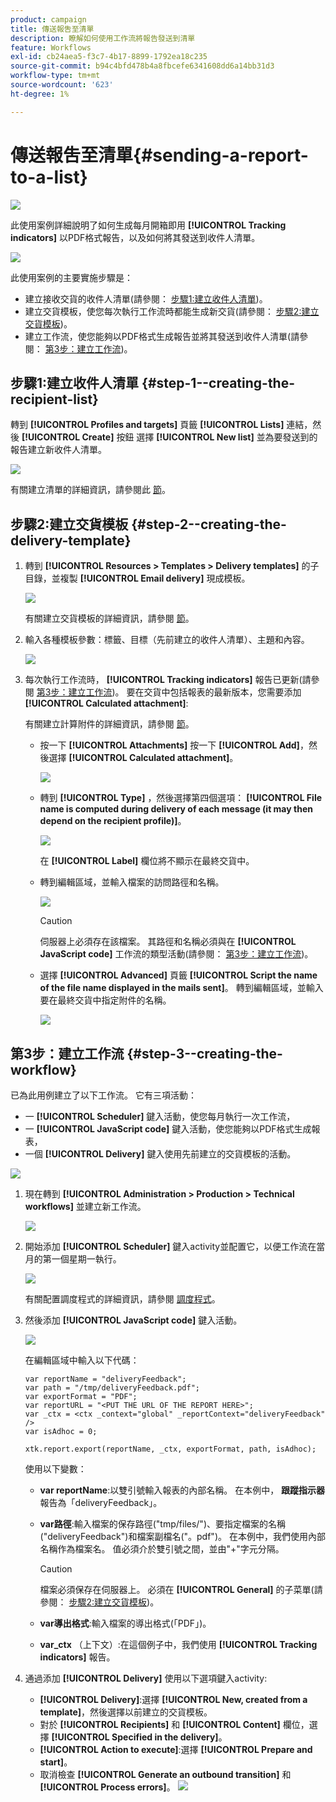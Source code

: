 ```yaml
---
product: campaign
title: 傳送報吿至清單
description: 瞭解如何使用工作流將報告發送到清單
feature: Workflows
exl-id: cb24aea5-f3c7-4b17-8899-1792ea18c235
source-git-commit: b94c4bfd478b4a8fbcefe6341608dd6a14bb31d3
workflow-type: tm+mt
source-wordcount: '623'
ht-degree: 1%

---
```


# 傳送報吿至清單{#sending-a-report-to-a-list}

![](../../assets/common.svg)

此使用案例詳細說明了如何生成每月開箱即用 **[!UICONTROL Tracking indicators]** 以PDF格式報告，以及如何將其發送到收件人清單。

![](assets/use_case_report_intro.png)

此使用案例的主要實施步驟是：

* 建立接收交貨的收件人清單(請參閱： [步驟1:建立收件人清單](#step-1--creating-the-recipient-list))。
* 建立交貨模板，使您每次執行工作流時都能生成新交貨(請參閱： [步驟2:建立交貨模板](#step-2--creating-the-delivery-template))。
* 建立工作流，使您能夠以PDF格式生成報告並將其發送到收件人清單(請參閱： [第3步：建立工作流](#step-3--creating-the-workflow))。

## 步驟1:建立收件人清單 {#step-1--creating-the-recipient-list}

轉到 **[!UICONTROL Profiles and targets]** 頁籤 **[!UICONTROL Lists]** 連結，然後 **[!UICONTROL Create]** 按鈕 選擇 **[!UICONTROL New list]** 並為要發送到的報告建立新收件人清單。

![](assets/use_case_report_1.png)

有關建立清單的詳細資訊，請參閱此 [節](../../platform/using/creating-and-managing-lists.md)。

## 步驟2:建立交貨模板 {#step-2--creating-the-delivery-template}

1. 轉到 **[!UICONTROL Resources > Templates > Delivery templates]** 的子目錄，並複製 **[!UICONTROL Email delivery]** 現成模板。

   ![](assets/use_case_report_2.png)

   有關建立交貨模板的詳細資訊，請參閱 [節](../../delivery/using/about-templates.md)。

1. 輸入各種模板參數：標籤、目標（先前建立的收件人清單）、主題和內容。

   ![](assets/use_case_report_3.png)

1. 每次執行工作流時， **[!UICONTROL Tracking indicators]** 報告已更新(請參閱 [第3步：建立工作流](#step-3--creating-the-workflow))。 要在交貨中包括報表的最新版本，您需要添加 **[!UICONTROL Calculated attachment]**:

   有關建立計算附件的詳細資訊，請參閱 [節](../../delivery/using/attaching-files.md#creating-a-calculated-attachment)。

   * 按一下 **[!UICONTROL Attachments]** 按一下 **[!UICONTROL Add]**，然後選擇 **[!UICONTROL Calculated attachment]**。

      ![](assets/use_case_report_4.png)

   * 轉到 **[!UICONTROL Type]** ，然後選擇第四個選項： **[!UICONTROL File name is computed during delivery of each message (it may then depend on the recipient profile)]**。

      ![](assets/use_case_report_5.png)

      在 **[!UICONTROL Label]** 欄位將不顯示在最終交貨中。

   * 轉到編輯區域，並輸入檔案的訪問路徑和名稱。

      ![](assets/use_case_report_6.png)

      >[!CAUTION]
      >
      >伺服器上必須存在該檔案。 其路徑和名稱必須與在 **[!UICONTROL JavaScript code]** 工作流的類型活動(請參閱： [第3步：建立工作流](#step-3--creating-the-workflow))。

   * 選擇 **[!UICONTROL Advanced]** 頁籤 **[!UICONTROL Script the name of the file name displayed in the mails sent]**。 轉到編輯區域，並輸入要在最終交貨中指定附件的名稱。

      ![](assets/use_case_report_6bis.png)

## 第3步：建立工作流 {#step-3--creating-the-workflow}

已為此用例建立了以下工作流。 它有三項活動：

* 一 **[!UICONTROL Scheduler]** 鍵入活動，使您每月執行一次工作流，
* 一 **[!UICONTROL JavaScript code]** 鍵入活動，使您能夠以PDF格式生成報表，
* 一個 **[!UICONTROL Delivery]** 鍵入使用先前建立的交貨模板的活動。

![](assets/use_case_report_8.png)

1. 現在轉到 **[!UICONTROL Administration > Production > Technical workflows]** 並建立新工作流。

   ![](assets/use_case_report_7.png)

1. 開始添加 **[!UICONTROL Scheduler]** 鍵入activity並配置它，以便工作流在當月的第一個星期一執行。

   ![](assets/use_case_report_9.png)

   有關配置調度程式的詳細資訊，請參閱 [調度程式](scheduler.md)。

1. 然後添加 **[!UICONTROL JavaScript code]** 鍵入活動。

   ![](assets/use_case_report_10.png)

   在編輯區域中輸入以下代碼：

   ```
   var reportName = "deliveryFeedback";
   var path = "/tmp/deliveryFeedback.pdf";
   var exportFormat = "PDF";
   var reportURL = "<PUT THE URL OF THE REPORT HERE>";
   var _ctx = <ctx _context="global" _reportContext="deliveryFeedback" />
   var isAdhoc = 0;
   
   xtk.report.export(reportName, _ctx, exportFormat, path, isAdhoc);
   ```

   使用以下變數：

   * **var reportName**:以雙引號輸入報表的內部名稱。 在本例中， **跟蹤指示器** 報告為「deliveryFeedback」。
   * **var路徑**:輸入檔案的保存路徑(&quot;tmp/files/&quot;)、要指定檔案的名稱(&quot;deliveryFeedback&quot;)和檔案副檔名(&quot;。pdf&quot;)。 在本例中，我們使用內部名稱作為檔案名。 值必須介於雙引號之間，並由&quot;+&quot;字元分隔。

      >[!CAUTION]
      >
      >檔案必須保存在伺服器上。 必須在 **[!UICONTROL General]** 的子菜單(請參閱： [步驟2:建立交貨模板](#step-2--creating-the-delivery-template))。

   * **var導出格式**:輸入檔案的導出格式(「PDF」)。
   * **var_ctx** （上下文）:在這個例子中，我們使用 **[!UICONTROL Tracking indicators]** 報告。

1. 通過添加 **[!UICONTROL Delivery]** 使用以下選項鍵入activity:

   * **[!UICONTROL Delivery]**:選擇 **[!UICONTROL New, created from a template]**，然後選擇以前建立的交貨模板。
   * 對於 **[!UICONTROL Recipients]** 和 **[!UICONTROL Content]** 欄位，選擇 **[!UICONTROL Specified in the delivery]**。
   * **[!UICONTROL Action to execute]**:選擇 **[!UICONTROL Prepare and start]**。
   * 取消檢查 **[!UICONTROL Generate an outbound transition]** 和 **[!UICONTROL Process errors]**。
   ![](assets/use_case_report_11.png)

